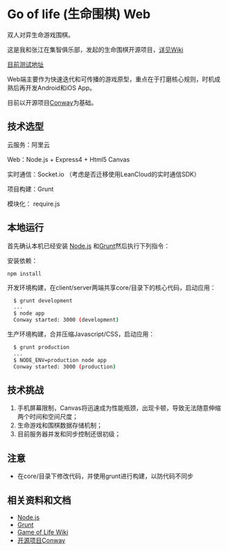 # Go of life (生命围棋)  Web
双人对弈生命游戏围棋。

这是我和张江在集智俱乐部，发起的生命围棋开源项目，[详见Wiki](http://wiki.swarma.net/index.php/%E7%94%9F%E5%91%BD%E6%B8%B8%E6%88%8F%E5%9B%B4%E6%A3%8B)

[目前测试地址](http://123.57.154.231:3000/)

Web端主要作为快速迭代和可传播的游戏原型，重点在于打磨核心规则，时机成熟后再开发Android和iOS App。

目前以开源项目[Conway](https://github.com/drewblaisdell/conway)为基础。

## 技术选型
云服务：阿里云

Web：Node.js + Express4 + Html5 Canvas

实时通信：Socket.io （考虑是否迁移使用LeanCloud的实时通信SDK）

项目构建：Grunt

模块化： require.js

## 本地运行

首先确认本机已经安装 [Node.js](http://nodejs.org/) 和[Grunt](http://www.gruntjs.net/)然后执行下列指令：

安装依赖：

```
npm install
```

开发环境构建，在client/server两端共享core/目录下的核心代码，启动应用：

``` bash
  $ grunt development
  ...
  $ node app
  Conway started: 3000 (development)
```

生产环境构建，合并压缩Javascript/CSS，启动应用：

``` bash
  $ grunt production
  ...
  $ NODE_ENV=production node app
  Conway started: 3000 (production)
```

## 技术挑战
1. 手机屏幕限制，Canvas将迅速成为性能瓶颈，出现卡顿，导致无法随意伸缩两个时间和空间尺度；
2. 生命游戏和围棋数据存储机制；
3. 目前服务器并发和同步控制还很初级；


## 注意
* 在core/目录下修改代码，并使用grunt进行构建，以防代码不同步

## 相关资料和文档
* [Node.js](https://nodejs.org/en/)
* [Grunt](http://www.gruntjs.net/)
* [Game of Life Wiki](http://www.conwaylife.com/wiki/Conway%27s_Game_of_Life)
* [开源项目Conway](https://github.com/drewblaisdell/conway)
